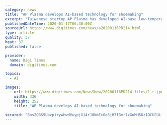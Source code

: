 ```yaml
---
category: news
title: "AP Plasma develops AI-based technology for shoemaking"
excerpt: "Taiwanese startup AP Plasma has developed AI-base low-temperature air plasma technology for use in automated surface bonding of soles to shoes, according to company chairman and president Jango Chang. The automated surface bonding technology replaces traditional use of toxic glue in bonding and labor input, with average time taken in making a ..."
publishedDateTime: 2020-01-17T06:38:00Z
sourceUrl: https://www.digitimes.com/news/a20200116PD214.html
type: article
quality: 37
heat: 37
published: false

provider:
  name: Digi Times
  domain: digitimes.com

topics:
  - AI

images:
  - url: https://www.digitimes.com/NewsShow/20200116PD214_files/1_r.jpg
    width: 336
    height: 252
    title: "AP Plasma develops AI-based technology for shoemaking"

secured: "Bns2O3S9UbzpirywHwdVuypjX14rJ0kmEcGo3jH7f3mr7xXuMH5OzIOCUEULflvBCqkU8uWtBHCtxTNvEOmiHhTqraK3JtEspKXnFhWUA2zr8H/VHz3qrNttMPx3cm+FjzDyYWCeqhK/syLIDkDtxrbMDlDSVDBB5ZVZS3f/E8FVPbSAq4T4EVYOX0ZWhV3aKVOQ5BbTbplv54gXvCeP4f2ovzYJ76xhVFtUwGl9V5/v7kibk+JxKmgsT/VfJbzpCq8fkd38qgE+KZA4vsRTrZXsPSVxErE9qcLSefTCpac=;mOX/oamM1T+wAx0McQqSpg=="
---
```


